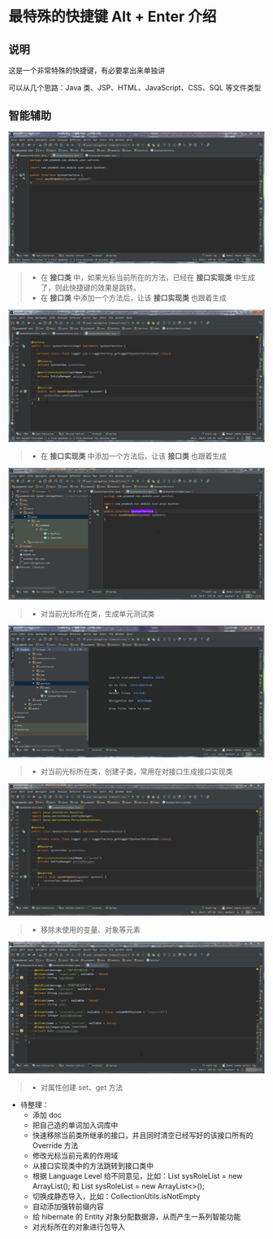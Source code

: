 # 最特殊的快捷键 Alt + Enter 介绍

## 说明

这是一个非常特殊的快捷键，有必要拿出来单独讲

可以从几个思路：Java 类、JSP、HTML、JavaScript、CSS、SQL 等文件类型

## 智能辅助

![智能辅助](images/hotkey-alt-enter-introduce-1.gif)

> * 在 **接口类** 中，如果光标当前所在的方法，已经在 **接口实现类** 中生成了，则此快捷键的效果是跳转。
> * 在 **接口类** 中添加一个方法后，让该 **接口实现类** 也跟着生成

![智能辅助](images/hotkey-alt-enter-introduce-2.gif)

> * 在 **接口实现类** 中添加一个方法后，让该 **接口类** 也跟着生成

![智能辅助](images/hotkey-alt-enter-introduce-3.gif)

> * 对当前光标所在类，生成单元测试类

![智能辅助](images/hotkey-alt-enter-introduce-4.gif)

> * 对当前光标所在类，创建子类，常用在对接口生成接口实现类

![智能辅助](images/hotkey-alt-enter-introduce-5.gif)

> * 移除未使用的变量、对象等元素

![智能辅助](images/hotkey-alt-enter-introduce-6.gif)

> * 对属性创建 set、get 方法


- 待整理：
	- 添加 doc
	- 把自己造的单词加入词库中
	- 快速移除当前类所继承的接口，并且同时清空已经写好的该接口所有的 Override 方法
	- 修改光标当前元素的作用域
	- 从接口实现类中的方法跳转到接口类中
	- 根据 Language Level 给不同意见，比如：List<SysRole> sysRoleList = new ArrayList<SysRole>(); 和 List<SysRole> sysRoleList = new ArrayList<>();
	- 切换成静态导入，比如：CollectionUtils.isNotEmpty
	- 自动添加强转前缀内容
	- 给 hibernate 的 Entity 对象分配数据源，从而产生一系列智能功能
	- 对光标所在的对象进行包导入





































